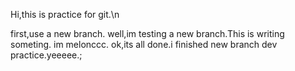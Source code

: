 Hi,this is practice for git.\n

first,use a new branch.
    well,im testing a new branch.This is writing someting.
    im melonccc.
    ok,its all done.i finished new branch dev practice.yeeeee.;





